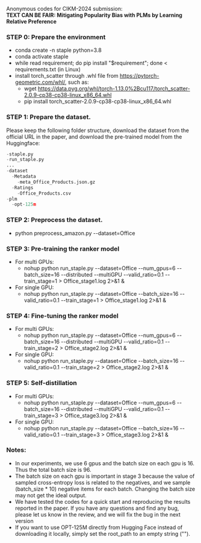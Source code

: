 Anonymous codes for CIKM-2024 submission:  
**TEXT CAN BE FAIR: Mitigating Popularity Bias with PLMs by Learning Relative Preference**

### STEP 0: Prepare the environment
* conda create -n staple python=3.8
* conda activate staple
* while read requirement; do pip install "$requirement"; done < requirements.txt (in Linux)
* install torch_scatter through .whl file from https://pytorch-geometric.com/whl/, such as:
  * wget https://data.pyg.org/whl/torch-1.13.0%2Bcu117/torch_scatter-2.0.9-cp38-cp38-linux_x86_64.whl
  * pip install torch_scatter-2.0.9-cp38-cp38-linux_x86_64.whl
  
### STEP 1: Prepare the dataset.
Please keep the following folder structure, download the dataset from the official URL in the paper, and download the pre-trained model from the Huggingface:
```python
-staple.py
-run_staple.py
...
-dataset
  -Metadata
    -meta_Office_Products.json.gz
  -Ratings
    -Office_Products.csv
-plm
  -opt-125m
```

### STEP 2: Preprocess the dataset.
* python preprocess_amazon.py --dataset=Office

### STEP 3: Pre-training the ranker model
* For multi GPUs:
  * nohup python run_staple.py --dataset=Office --num_gpus=6 --batch_size=16 --distributed --multiGPU --valid_ratio=0.1 --train_stage=1 > Office_stage1.log 2>&1 &  
* For single GPU:
  * nohup python run_staple.py --dataset=Office --batch_size=16 --valid_ratio=0.1 --train_stage=1 > Office_stage1.log 2>&1 &

### STEP 4: Fine-tuning the ranker model
* For multi GPUs:
  * nohup python run_staple.py --dataset=Office --num_gpus=6 --batch_size=16 --distributed --multiGPU --valid_ratio=0.1 --train_stage=2 > Office_stage2.log 2>&1 &  
* For single GPU:
  * nohup python run_staple.py --dataset=Office --batch_size=16 --valid_ratio=0.1 --train_stage=2 > Office_stage2.log 2>&1 &  

### STEP 5: Self-distillation
* For multi GPUs:
  * nohup python run_staple.py --dataset=Office --num_gpus=6 --batch_size=16 --distributed --multiGPU --valid_ratio=0.1 --train_stage=3 > Office_stage3.log 2>&1 &  
* For single GPU:
  * nohup python run_staple.py --dataset=Office --batch_size=16 --valid_ratio=0.1 --train_stage=3 > Office_stage3.log 2>&1 &  

### Notes:
* In our experiments, we use 6 gpus and the batch size on each gpu is 16. Thus the total batch size is 96.
* The batch size on each gpu is important in stage 3 because the value of sampled cross-entropy loss is related to the negatives, and we sample (batch_size * 10) negative items for each batch. Changing the batch size may not get the ideal output.
* We have tested the codes for a quick start and reproducing the results reported in the paper. If you have any questions and find any bug, please let us know in the review, and we will fix the bug in the next version
* If you want to use OPT-125M directly from Hugging Face instead of downloading it locally, simply set the root_path to an empty string ("").
